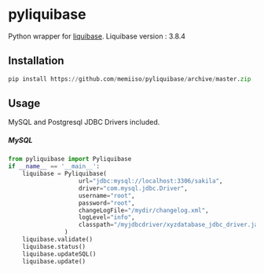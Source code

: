 # pyliquibase

Python wrapper for [liquibase](http://www.liquibase.org/). 
Liquibase version : 3.8.4

## Installation

```python
pip install https://github.com/memiiso/pyliquibase/archive/master.zip
```

## Usage

MySQL and Postgresql JDBC Drivers included.

##### MySQL

```python
from pyliquibase import Pyliquibase
if __name__ == '__main__':
    liquibase = Pyliquibase(
                    url="jdbc:mysql://localhost:3306/sakila",
                    driver="com.mysql.jdbc.Driver",
                    username="root",
                    password="root",
                    changeLogFile="/mydir/changelog.xml",
                    logLevel="info",
                    classpath="/myjdbcdriver/xyzdatabase_jdbc_driver.jar"
                )
    liquibase.validate()
    liquibase.status()
    liquibase.updateSQL()
    liquibase.update()
```
